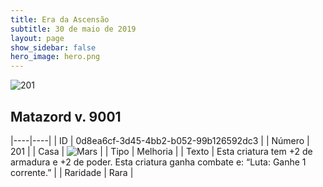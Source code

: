 ```yaml
---
title: Era da Ascensão
subtitle: 30 de maio de 2019
layout: page
show_sidebar: false
hero_image: hero.png
---
```


![201](https://cdn.keyforgegame.com/media/card_front/pt/435_201_3X7R5VGG98MH_pt.png)

## Matazord v. 9001

|----|----|
| ID | 0d8ea6cf-3d45-4bb2-b052-99b126592dc3 |
| Número | 201 |
| Casa | ![Mars](https://archonarcana.com/images/thumb/d/de/Mars.png/22px-Mars.png "Marte") |
| Tipo | Melhoria |
| Texto | Esta criatura tem +2 de armadura e +2 de poder. Esta criatura ganha combate e: “Luta: Ganhe 1 corrente.” |
| Raridade | Rara |
